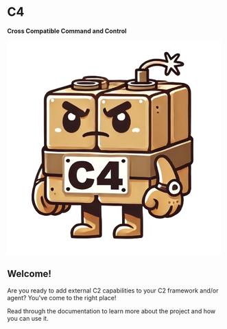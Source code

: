 # C4
**Cross Compatible Command and Control**

![c4-logo](img/c4.png)

## Welcome!

Are you ready to add external C2 capabilities to your C2 framework and/or agent? 
You've come to the right place!

Read through the documentation to learn more about the project and how you can use it.